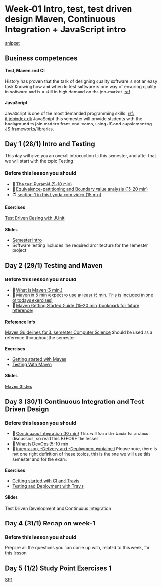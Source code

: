 # Week-01 Intro, test, test driven design Maven, Continuous Integration + JavaScript intro
[snippet](https://docs.google.com/document/d/1AWqqCEpiQzbpebkCa-N_xIQNqJToqwOubxZjbEOdUpI/edit?usp=sharing)
## Business competences
#### Test, Maven and CI
History has proven that the task of designing quality software is not an easy task
Knowing how and when to test software is one way of ensuring quality in software and is a skill in high demand on the job-market. [ref](https://www.jobindex.dk/jobsoegning/it?q=tester)
#### JavaScript
JavaScript is one of the most demanded programming skills. [ref: it.jobindex.dk](https://it.jobindex.dk/jobsoegning?q=javascript&supid=1)
JavaScript this semester will provide students with the background to join modern front-end teams, using JS and supplementing JS frameworks/libraries.

## Day 1 (28/1) Intro and Testing
This day will give you an overall introduction to this semester, and after that we will start with the topic Testing

### Before this lesson you should
- :green_book: [The test Pyramid (5-10 min)](https://martinfowler.com/bliki/TestPyramid.html)
- :green_book: [Equivalence-partitioning and Boundary value analysis (15-20 min)](https://www.guru99.com/equivalence-partitioning-boundary-value-analysis.html)
- :tv: [section-1 in this Lynda.com video (15 min)](https://www.lynda.com/Software-Development-tutorials/What-kind-testing/124398/137958-4.html?srchtrk=index%3a6%0alinktypeid%3a2%0aq%3aTDD%0apage%3a1%0as%3arelevance%0asa%3atrue%0aproducttypeid%3a2)

#### Exercises
[Test Driven Desing with JUnit](https://docs.google.com/document/d/107xr-XJY9qPyYKZlWZW6usw5xuZm48pNrwKPBQ3F9WE/edit?usp=sharing)

#### Slides
- [Semester Intro](https://docs.google.com/presentation/d/1ta1GsQeeXvno0MwWrWaKsSMHxrvfE37oViMuKzrhIxs/edit?usp=sharing)
- [Software testing](https://docs.google.com/presentation/d/1_jtoNu4C6zcNU0RkDl_QBFFxRb4MnWZWaRGa3nO3mvg/edit?usp=sharing) Includes the required architecture for the semester project

## Day 2 (29/1) Testing and Maven

### Before this lesson you should
- :green_book: [What is Maven (5 min.)](https://maven.apache.org/what-is-maven.html)
- :green_book: [Maven in 5 min (expect to use at least 15 min. This is included in one of todays exercises)](https://maven.apache.org/guides/getting-started/maven-in-five-minutes.html)
- :green_book: [Maven Getting Started Guide (15-20 min, bookmark for future reference)](https://maven.apache.org/guides/getting-started/index.html)
#### Reference Info
[Maven Guidelines for 3. semester Computer Science](https://docs.google.com/document/d/1WhUccsbU7SzomqSKau30BcmfsvjBMCNDsWGohFFmyRI/edit?usp=sharing) Should be used as a reference throughout the semester

#### Exercises
- [Getting started with Maven](https://docs.google.com/document/d/193QmOG5RIzCq1oTwMVKlCegWTT8lv7hmavqX6PxMLEM/edit?usp=sharing)
- [Testing With Maven](https://docs.google.com/document/d/1tDz3rP4Li52nJSIqBgPo6PKLSpVtX56a-ygAHKdKNO0/edit?usp=sharing)

#### Slides
[Maven Slides](https://docs.google.com/presentation/d/1o2c2haU7zM9M9U6tRW7drgRMObmWx-9oiCe2_6mPmRk/edit?usp=sharing)

## Day 3 (30/1) Continuous Integration and Test Driven Design
### Before this lesson you should
- :green_book: [Continuous Integration (10 min)](https://www.thoughtworks.com/continuous-integration) This will form the basis for a class discussion, so read this BEFORE the lessen
- :green_book: [What is DevOps (5-10 min](https://docs.microsoft.com/en-us/azure/devops/learn/what-is-devops)
- :green_book: [Integration, -Delivery and -Deployment explained](https://www.devon.nl/en/continuous-integration-delivery-deployment/) Please note, there is not one right definition of these topics, this is the one we will use this semester and for the exam.

#### Exercises
- [Getting started with CI and Travis](https://docs.google.com/document/d/1XJrJEkhXUbOxJ-RzhBxkOkVlZYe6E3BjPu-o0AlaXnM/edit?usp=sharing)
- [Testing and Deployment with Travis](https://docs.google.com/document/d/1lbDDwoPFQVkogopt1Wmn92FoLP6vUpCvt2TqTgDCMPM/edit?usp=sharing)

#### Slides
[Test Driven Development and Continuous Integration](https://docs.google.com/presentation/d/1HlOOkZq_9TFnuSf8tHLMj95pI5dqe5jQJOT0hF0uwh8/edit?usp=sharing)

## Day 4 (31/1) Recap on week-1
### Before this lesson you should 

Prepare all the questions you can come up with, related to this week, for this lesson

## Day 5 (1/2) Study Point Exercises 1
[SP1](https://docs.google.com/document/d/16PhfwoQ5Ai0CqRQZo-YWHvPbHbk39PSEBUkMVGj5uNk/edit?usp=sharing)



